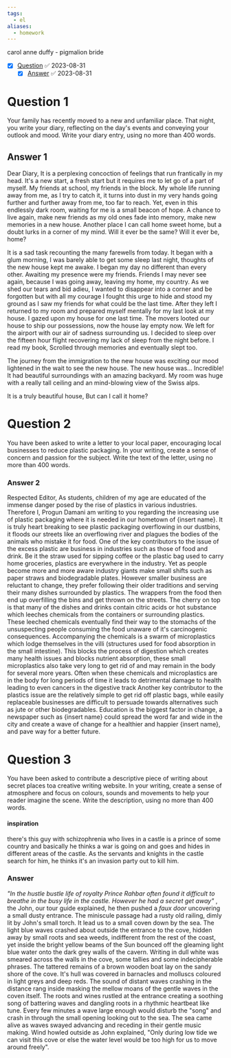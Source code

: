 ```yaml
---
tags:
  - el
aliases:
  - homework
---
```

carol anne duffy - pigmalion bride
- [x] [Question](#question) ✅ 2023-08-31
	- [x] [Answer](#answer) ✅ 2023-08-31
# Question 1
Your family has recently moved to a new and unfamiliar place. That night, you write your diary, reflecting on the day's events and conveying your outlook and mood. Write your diary entry, using no more than 400 words.


## Answer 1
Dear Diary,
It is a perplexing concoction of feelings that run frantically in my head. It's a new start, a fresh start but it requires me to let go of a part of myself. My friends at school, my friends in the block. My whole life running away from me, as I try to catch it, it turns into dust in my very hands going further and further away from me, too far to reach. Yet, even in this endlessly dark room, waiting for me is a small beacon of hope. A chance to live again, make new friends as my old ones fade into memory, make new memories in a new house. Another place I can call home sweet home, but a doubt lurks in a corner of my mind. Will it ever be the same? Will it ever be, home? 

It is a sad task recounting the many farewells from today. It began with a glum morning, I was barely able to get some sleep last night, thoughts of the new house kept me awake. I began my day no different than every other. Awaiting my presence were my friends. Friends I may never see again, because I was going away, leaving my home, my country. As we shed our tears and bid adieu, I wanted to disappear into a corner and be forgotten but with all my courage I fought this urge to hide and stood my ground as I saw my friends for what could be the last time. After they left I returned to my room and prepared myself mentally for my last look at my house. I gazed upon my house for one last time. The movers looted our house to ship our possessions, now the house lay empty now. We left for the airport with our air of sadness surrounding us. I decided to sleep over the fifteen hour flight recovering my lack of sleep from the night before. I read my book, Scrolled through memories and eventually slept too.  

The journey from the immigration to the new house was exciting our mood lightened in the wait to see the new house. The new house was... Incredible! It had beautiful surroundings with an amazing backyard. My room was huge with a really tall ceiling and an mind-blowing view of the Swiss alps.

It is a truly beautiful house, But can I call it home?

# Question 2
You have been asked to write a letter to your local paper, encouraging local businesses to reduce plastic packaging. In your writing, create a sense of concern and passion for the subject. Write the text of the letter, using no more than 400 words.
### Answer 2
Respected Editor,
As students, children of my age are educated of the immense danger posed by the rise of plastics in various industries. Therefore I, Progun Damani am writing to you regarding the increasing use of plastic packaging where it is needed in our hometown of {insert name}. It is truly heart breaking to see plastic packaging overflowing in our dustbins, it floods our streets like an overflowing river and plagues the bodies of the animals who mistake it for food. 
One of the key contributors to the issue of the excess plastic are business in industries such as those of food and drink. Be it the straw used for sipping coffee or the plastic bag used to carry home groceries, plastics are everywhere in the industry. Yet as people become more and more aware industry giants make small shifts such as paper straws and biodegradable plates. However smaller business are reluctant to change, they prefer following their older traditions and serving their many dishes surrounded by plastics. The wrappers from the food then end up overfilling the bins and get thrown on the streets. The cherry on top is that many of the dishes and drinks contain citric acids or hot substance which leeches chemicals from the containers or surrounding plastics. These leeched chemicals eventually find their way to the stomachs of the unsuspecting people consuming the food unaware of it's carcinogenic consequences. 
Accompanying the chemicals is a swarm of microplastics which lodge themselves in the villi (structures used for food absorption in the small intestine). This blocks the process of digestion which creates many health issues and blocks nutrient absorption, these small microplastics also take very long to get rid of and may remain in the body for several more years. 
Often when these chemicals and microplastics are in the body for long periods of time it leads to detrimental damage to health leading to even cancers in the digestive track
Another key contributor to the plastics issue are the relatively simple to get rid off plastic bags, while easily replaceable businesses are difficult to persuade towards alternatives such as jute or other biodegradables. 
Education is the biggest factor in change, a newspaper such as {insert name} could spread the word far and wide in the city and create a wave of change for a healthier and happier {insert name}, and pave way for a better future.
# Question 3 
You have been asked to contribute a descriptive piece of writing about secret places toa creative writing website. In your writing, create a sense of atmosphere and focus on colours, sounds and movements to help your reader imagine the scene. Write the description, using no more than 400 words.
#### inspiration
there's this guy with schizophrenia who lives in a castle is a prince of some country and basically he thinks a war is going on and goes and hides in different areas of the castle. As the servants and knights in the castle search for him, he thinks it's an invasion party out to kill him.
### Answer
*"In the hustle bustle life of royalty Prince Rahbar often found it difficult to breathe in the busy life in the castle. However he had a secret get away"* , the John, our tour guide explained, he then pushed a *faux door* uncovering a small dusty entrance. The miniscule passage had a rusty old railing, dimly lit by John's small torch. It lead us to a small coven down by the sea. 
The light blue waves crashed about outside the entrance to the cove, hidden away by small roots and sea weeds, indifferent from the rest of the coast, yet inside the bright yellow beams of the Sun bounced off the gleaming light blue water onto the dark grey walls of the cavern. Writing in dull white was smeared across the walls in the cove, some tallies and some indecipherable phrases. The tattered remains of a brown wooden boat lay on the sandy shore of the cove. It's hull was covered in barnacles and molluscs coloured in light greys and deep reds. 
The sound of distant waves crashing in the distance rang inside masking the mellow moans of the gentle waves in the coven itself.  The roots and wines rustled at the entrance creating a soothing song of battering waves and dangling roots in a rhythmic heartbeat like tune. Every few minutes a wave large enough would disturb the "song" and crash in through the small opening looking out to the sea. The sea came alive as waves swayed advancing and receding in their gentle music making. Wind howled outside as John explained, "Only during low tide we can visit this cove or else the water level would be too high for us to move around freely". 
